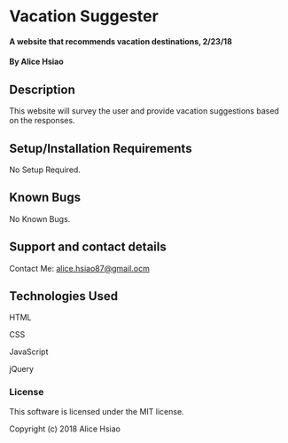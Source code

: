 # Vacation Suggester

#### A website that recommends vacation destinations, 2/23/18

#### By Alice Hsiao

## Description

This website will survey the user and provide vacation suggestions based on the responses.

## Setup/Installation Requirements

No Setup Required.

## Known Bugs

No Known Bugs.

## Support and contact details

Contact Me: alice.hsiao87@gmail.ocm

## Technologies Used

HTML

CSS

JavaScript

jQuery

### License

This software is licensed under the MIT license.

Copyright (c) 2018 Alice Hsiao
